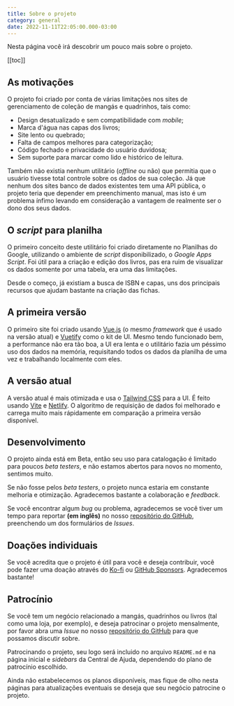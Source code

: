 ```yaml
---
title: Sobre o projeto
category: general
date: 2022-11-11T22:05:00.000-03:00
---
```


Nesta página você irá descobrir um pouco mais sobre o projeto.

[[toc]]

## As motivações

O projeto foi criado por conta de várias limitações nos sites de
gerenciamento de coleção de mangás e quadrinhos, tais como:

- Design desatualizado e sem compatibilidade com _mobile_;
- Marca d'água nas capas dos livros;
- Site lento ou quebrado;
- Falta de campos melhores para categorização;
- Código fechado e privacidade do usuário duvidosa;
- Sem suporte para marcar como lido e histórico de leitura.

Também não existia nenhum utilitário (_offline_ ou não) que permitia que
o usuário tivesse total controle sobre os dados de sua coleção. Já que 
nenhum dos sites banco de dados existentes tem uma API pública, o projeto
teria que depender em preenchimento manual, mas isto é um problema ínfimo
levando em consideração a vantagem de realmente ser o dono dos seus dados.

## O _script_ para planilha

O primeiro conceito deste utilitário foi criado diretamente no Planilhas
do Google, utilizando o ambiente de _script_ disponibilizado, o _Google
Apps Script_. Foi útil para a criação e edição dos livros, pas era ruim
de visualizar os dados somente por uma tabela, era uma das limitações.

Desde o começo, já existiam a busca de ISBN e capas, uns dos principais
recursos que ajudam bastante na criação das fichas.

## A primeira versão

O primeiro site foi criado usando [Vue.js] (o mesmo _framework_ que é
usado na versão atual) e [Vuetify] como o kit de UI. Mesmo tendo funcionado
bem, a performance não era tão boa, a UI era lenta e o utilitário fazia
um péssimo uso dos dados na memória, requisitando todos os dados da
planilha de uma vez e trabalhando localmente com eles.

[Vue.js]: https://vuejs.org/
[Vuetify]: https://vuetifyjs.com/

## A versão atual

A versão atual é mais otimizada e usa o [Tailwind CSS] para a UI.
É feito usando [Vite] e [Netlify]. O algoritmo de requisição de dados
foi melhorado e carrega muito mais rápidamente em comparação a primeira
versão disponível.

[Tailwind CSS]: https://tailwindcss.com/
[Vite]: https://vitejs.dev/
[Netlify]: https://www.netlify.com/

## Desenvolvimento

O projeto ainda está em Beta, então seu uso para catalogação é limitado
para poucos _beta testers_, e não estamos abertos para novos no momento,
sentimos muito.

Se não fosse pelos _beta testers_, o projeto nunca estaria em constante
melhoria e otimização. Agradecemos bastante a colaboração e _feedback_.

Se você encontrar algum _bug_ ou problema, agradecemos se você tiver
um tempo para reportar **(em inglês)** no nosso [repositório do GitHub],
preenchendo um dos formulários de _Issues_.

[repositório do GitHub]: https://github.com/alessandrojean/toshokan/issues/new/choose/

## Doações individuais

Se você acredita que o projeto é útil para você e deseja contribuir,
você pode fazer uma doação através do [Ko-fi] ou [GitHub Sponsors].
Agradecemos bastante!

[Ko-fi]: https://ko-fi.com/alessandrojean/
[GitHub Sponsors]: https://github.com/sponsors/alessandrojean/

## Patrocínio

Se você tem um negócio relacionado a mangás, quadrinhos ou livros (tal
como uma loja, por exemplo), e deseja patrocinar o projeto mensalmente,
por favor abra uma _Issue_ no nosso [repositório do GitHub] para
que possamos discutir sobre.

Patrocinando o projeto, seu logo será incluido no arquivo `README.md`
e na página inicial e _sidebars_ da Central de Ajuda, dependendo
do plano de patrocínio escolhido.

Ainda não estabelecemos os planos disponíveis, mas fique de olho
nesta páginas para atualizações eventuais se deseja que seu
negócio patrocine o projeto.

[repositório do GitHub]: https://github.com/alessandrojean/toshokan/issues/new/choose/
